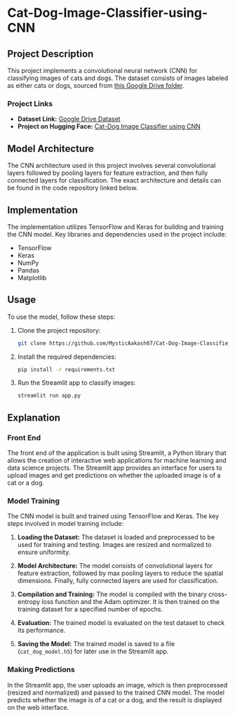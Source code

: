 # Cat-Dog-Image-Classifier-using-CNN

## Project Description

This project implements a convolutional neural network (CNN) for classifying images of cats and dogs. The dataset consists of images labeled as either cats or dogs, sourced from [this Google Drive folder](https://drive.google.com/drive/u/0/folders/1dZvL1gi5QLwOGrfdn9XEsi4EnXx535bD).

### Project Links
- **Dataset Link:** [Google Drive Dataset](https://drive.google.com/drive/u/0/folders/1dZvL1gi5QLwOGrfdn9XEsi4EnXx535bD)
- **Project on Hugging Face:** [Cat-Dog Image Classifier using CNN](https://huggingface.co/spaces/Mystic-Aakash/Cat-Dog-Image-Classifier-using-CNN)

## Model Architecture

The CNN architecture used in this project involves several convolutional layers followed by pooling layers for feature extraction, and then fully connected layers for classification. The exact architecture and details can be found in the code repository linked below.

## Implementation

The implementation utilizes TensorFlow and Keras for building and training the CNN model. Key libraries and dependencies used in the project include:

- TensorFlow
- Keras
- NumPy
- Pandas
- Matplotlib

## Usage

To use the model, follow these steps:

1. Clone the project repository:
   ```bash
   git clone https://github.com/MysticAakash07/Cat-Dog-Image-Classifier-using-CNN.git
   ```

2. Install the required dependencies:
   ```bash
   pip install -r requirements.txt
   ```

3. Run the Streamlit app to classify images:
   ```bash
   streamlit run app.py
   ```

## Explanation

### Front End

The front end of the application is built using Streamlit, a Python library that allows the creation of interactive web applications for machine learning and data science projects. The Streamlit app provides an interface for users to upload images and get predictions on whether the uploaded image is of a cat or a dog.

### Model Training

The CNN model is built and trained using TensorFlow and Keras. The key steps involved in model training include:

1. **Loading the Dataset:** The dataset is loaded and preprocessed to be used for training and testing. Images are resized and normalized to ensure uniformity.

2. **Model Architecture:** The model consists of convolutional layers for feature extraction, followed by max pooling layers to reduce the spatial dimensions. Finally, fully connected layers are used for classification.

3. **Compilation and Training:** The model is compiled with the binary cross-entropy loss function and the Adam optimizer. It is then trained on the training dataset for a specified number of epochs.

4. **Evaluation:** The trained model is evaluated on the test dataset to check its performance.

5. **Saving the Model:** The trained model is saved to a file (`cat_dog_model.h5`) for later use in the Streamlit app.

### Making Predictions

In the Streamlit app, the user uploads an image, which is then preprocessed (resized and normalized) and passed to the trained CNN model. The model predicts whether the image is of a cat or a dog, and the result is displayed on the web interface.
